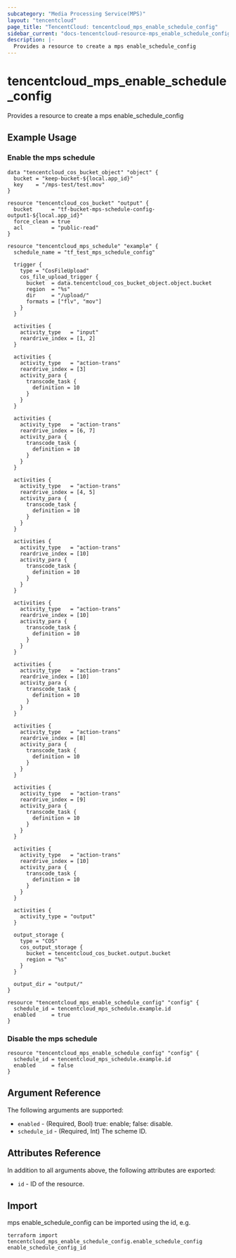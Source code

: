 ```yaml
---
subcategory: "Media Processing Service(MPS)"
layout: "tencentcloud"
page_title: "TencentCloud: tencentcloud_mps_enable_schedule_config"
sidebar_current: "docs-tencentcloud-resource-mps_enable_schedule_config"
description: |-
  Provides a resource to create a mps enable_schedule_config
---
```


# tencentcloud_mps_enable_schedule_config

Provides a resource to create a mps enable_schedule_config

## Example Usage

### Enable the mps schedule

```hcl
data "tencentcloud_cos_bucket_object" "object" {
  bucket = "keep-bucket-${local.app_id}"
  key    = "/mps-test/test.mov"
}

resource "tencentcloud_cos_bucket" "output" {
  bucket      = "tf-bucket-mps-schedule-config-output1-${local.app_id}"
  force_clean = true
  acl         = "public-read"
}

resource "tencentcloud_mps_schedule" "example" {
  schedule_name = "tf_test_mps_schedule_config"

  trigger {
    type = "CosFileUpload"
    cos_file_upload_trigger {
      bucket  = data.tencentcloud_cos_bucket_object.object.bucket
      region  = "%s"
      dir     = "/upload/"
      formats = ["flv", "mov"]
    }
  }

  activities {
    activity_type   = "input"
    reardrive_index = [1, 2]
  }

  activities {
    activity_type   = "action-trans"
    reardrive_index = [3]
    activity_para {
      transcode_task {
        definition = 10
      }
    }
  }

  activities {
    activity_type   = "action-trans"
    reardrive_index = [6, 7]
    activity_para {
      transcode_task {
        definition = 10
      }
    }
  }

  activities {
    activity_type   = "action-trans"
    reardrive_index = [4, 5]
    activity_para {
      transcode_task {
        definition = 10
      }
    }
  }

  activities {
    activity_type   = "action-trans"
    reardrive_index = [10]
    activity_para {
      transcode_task {
        definition = 10
      }
    }
  }

  activities {
    activity_type   = "action-trans"
    reardrive_index = [10]
    activity_para {
      transcode_task {
        definition = 10
      }
    }
  }

  activities {
    activity_type   = "action-trans"
    reardrive_index = [10]
    activity_para {
      transcode_task {
        definition = 10
      }
    }
  }

  activities {
    activity_type   = "action-trans"
    reardrive_index = [8]
    activity_para {
      transcode_task {
        definition = 10
      }
    }
  }

  activities {
    activity_type   = "action-trans"
    reardrive_index = [9]
    activity_para {
      transcode_task {
        definition = 10
      }
    }
  }

  activities {
    activity_type   = "action-trans"
    reardrive_index = [10]
    activity_para {
      transcode_task {
        definition = 10
      }
    }
  }

  activities {
    activity_type = "output"
  }

  output_storage {
    type = "COS"
    cos_output_storage {
      bucket = tencentcloud_cos_bucket.output.bucket
      region = "%s"
    }
  }

  output_dir = "output/"
}

resource "tencentcloud_mps_enable_schedule_config" "config" {
  schedule_id = tencentcloud_mps_schedule.example.id
  enabled     = true
}
```

### Disable the mps schedule

```hcl
resource "tencentcloud_mps_enable_schedule_config" "config" {
  schedule_id = tencentcloud_mps_schedule.example.id
  enabled     = false
}
```

## Argument Reference

The following arguments are supported:

* `enabled` - (Required, Bool) true: enable; false: disable.
* `schedule_id` - (Required, Int) The scheme ID.

## Attributes Reference

In addition to all arguments above, the following attributes are exported:

* `id` - ID of the resource.




## Import

mps enable_schedule_config can be imported using the id, e.g.

```
terraform import tencentcloud_mps_enable_schedule_config.enable_schedule_config enable_schedule_config_id
```

